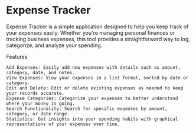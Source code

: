 # Expense Tracker

Expense Tracker is a simple application designed to help you keep track of your expenses easily. Whether you're managing personal finances or tracking business expenses, 
this tool provides a straightforward way to log, categorize, and analyze your spending.

Features

    Add Expenses: Easily add new expenses with details such as amount, category, date, and notes.
    View Expenses: View your expenses in a list format, sorted by date or category.
    Edit and Delete: Edit or delete existing expenses as needed to keep your records accurate.
    Expense Categories: Categorize your expenses to better understand where your money is going.
    Search Functionality: Search for specific expenses by amount, category, or date range.
    Statistics: Get insights into your spending habits with graphical representations of your expenses over time.
